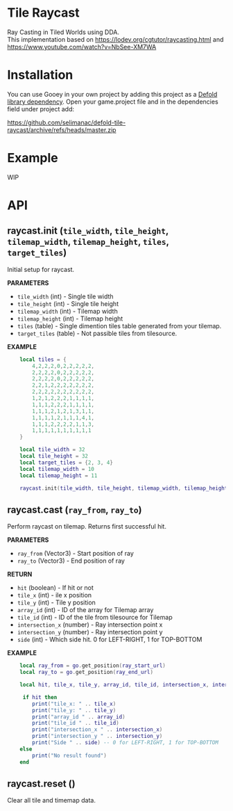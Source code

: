 # Tile Raycast
Ray Casting in Tiled Worlds using DDA.  
This implementation based on https://lodev.org/cgtutor/raycasting.html and https://www.youtube.com/watch?v=NbSee-XM7WA


# Installation
You can use Gooey in your own project by adding this project as a [Defold library dependency](http://www.defold.com/manuals/libraries/). Open your game.project file and in the dependencies field under project add:

https://github.com/selimanac/defold-tile-raycast/archive/refs/heads/master.zip

# Example

WIP

# API

## raycast.init (`tile_width`, `tile_height`, `tilemap_width`, `tilemap_height`, `tiles`, `target_tiles`)

Initial setup for raycast.

**PARAMETERS**
* ```tile_width``` (int) - Single tile width
* ```tile_height``` (int) - Single tile height
* ```tilemap_width``` (int) - Tilemap width
* ```tilemap_height``` (int) - Tilemap height
* ```tiles``` (table) - Single dimention tiles table generated from your tilemap.
* ```target_tiles``` (table) - Not passible tiles from tilesource.

**EXAMPLE**
```lua
	local tiles = {
		4,2,2,2,0,2,2,2,2,2,
		2,2,2,2,0,2,2,2,2,2,
		2,2,2,2,0,2,2,2,2,2,
		2,2,1,2,2,2,2,2,2,2,
		2,2,2,2,2,2,2,2,2,2,
		1,2,1,2,2,2,1,1,1,1,
		1,1,1,2,2,2,1,1,1,1,
		1,1,1,2,1,2,1,3,1,1,
		1,1,1,1,2,1,1,1,4,1,
		1,1,1,2,2,2,2,1,1,3,
        1,1,1,1,1,1,1,1,1,1  
	}

    local tile_width = 32
    local tile_height = 32
    local target_tiles = {2, 3, 4}
    local tilemap_width = 10
    local tilemap_height = 11

    raycast.init(tile_width, tile_height, tilemap_width, tilemap_height, tiles, target_tiles)
``` 


## raycast.cast (`ray_from`, `ray_to`)
Perform raycast on tilemap. Returns first successful hit.

**PARAMETERS**
* ```ray_from``` (Vector3) - Start position of ray
* ```ray_to``` (Vector3) - End position of ray

**RETURN**
* ```hit``` (boolean) - If hit or not
* ```tile_x``` (int) - ile x position
* ```tile_y``` (int) - Tile y position
* ```array_id``` (int) - ID of the array for Tilemap array
* ```tile_id``` (int) - ID of the tile from tilesource for Tilemap 
* ```intersection_x``` (number) - Ray intersection point x
* ```intersection_y``` (number) - Ray intersection point y
* ```side``` (int) - Which side hit. 0 for LEFT-RIGHT, 1 for TOP-BOTTOM


**EXAMPLE**
```lua
	local ray_from = go.get_position(ray_start_url)
    local ray_to = go.get_position(ray_end_url)

    local hit, tile_x, tile_y, array_id, tile_id, intersection_x, intersection_y, side = raycast.cast(ray_from, ray_to)

     if hit then
        print("tile_x: " .. tile_x)
        print("tile_y: " .. tile_y)
        print("array_id " .. array_id)
        print("tile_id " .. tile_id)
        print("intersection_x " .. intersection_x)
        print("intersection_y " .. intersection_y)
        print("Side " .. side) -- 0 for LEFT-RIGHT, 1 for TOP-BOTTOM
    else
        print("No result found")
    end
``` 

## raycast.reset ()
Clear all tile and timemap data.